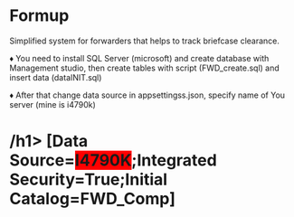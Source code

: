 # Formup

Simplified system for forwarders that helps to track briefcase clearance.

♦ You need to install SQL Server (microsoft) and create database with Management studio,
then create tables with script (FWD_create.sql) and insert data (dataINIT.sql)

♦ After that change data source in appsettingss.json, specify name of You server (mine is i4790k)<h1 h>/h1>
[Data Source=<b style="background-color:red;">I4790K</b>;Integrated Security=True;Initial Catalog=FWD_Comp]
